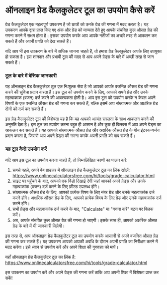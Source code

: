 ऑनलाइन ग्रेड कैलकुलेटर टूल का उपयोग कैसे करें
=============================================

ग्रेड कैलकुलेटर एक महत्वपूर्ण उपकरण है जो छात्रों को उनके ग्रेड की गणना में मदद करता है। यह उपकरण आपके द्वारा प्राप्त किए गए अंक और ग्रेड को मान्यता देते हुए आपके संचयित कुल औसत ग्रेड की गणना करने में सक्षम होता है। इसका उपयोग करके आप आपके नतीजों का अच्छी तरह से आकलन कर सकते हैं और अपनी प्रगति को देख सकते हैं।

यदि आप भी इस उपकरण के बारे में अधिक जानना चाहते हैं, तो हमारा ग्रेड कैलकुलेटर आपके लिए उपयुक्त हो सकता है। इस शानदार और प्रभावी टूल की मदद से आप अपने ग्रेड्स के बारे में अच्छी तरह से जान सकते हैं।

### टूल के बारे में बेसिक जानकारी

यह ऑनलाइन ग्रेड कैलकुलेटर टूल एक निःशुल्क सेवा है जो आपको आपके वजनित औसत ग्रेड की गणना करने की सुविधा प्रदान करता है। इस टूल को उपयोग करने के लिए, आपको अपने ग्रेड और उनके महत्वाकांक (वजन) दर्ज करने की आवश्यकता होती है। आप इस टूल को उपयोग करके न केवल अपने विषयों के एक वजनित औसत ग्रेड की गणना कर सकते हैं, बल्कि इसमें आप संख्यात्मक और अक्षरिक ग्रेड दोनों को दर्ज कर सकते हैं।

इस ग्रेड कैलकुलेटर टूल की विशेषता यह है कि यह आपको अत्यंत सरलता के साथ आकलन करने की अनुमति देता है। इस टूल का उपयोग करना बहुत ही आसान है और कुछ ही क्लिक्स में आप अपने ग्रेड्स का आकलन कर सकते हैं। यह आपको संख्यात्मक औसत ग्रेड और अक्षरिक औसत ग्रेड के बीच इंटरकन्वर्जन प्रदान करता है, जिससे आप अपने ग्रेड्स की गणना करके अपनी प्रगति को माप सकते हैं।

### यह टूल कैसे उपयोग करें

यदि आप इस टूल का उपयोग करना चाहते हैं, तो निम्नलिखित चरणों का पालन करें:

1. सबसे पहले, अपने वेब ब्राउज़र में ऑनलाइन ग्रेड कैलकुलेटर टूल का लिंक खोलें: <https://www.onlinecalculatorsfree.com/hi/tools/grade-calculator.html>
2. साइट पर पहुँचने के बाद, आपको एक विंडो दिखाई देगी जहां आपको अपने ग्रेड्स और उनके महत्वाकांक (वजन) दर्ज करने के लिए फ़ील्ड उपलब्ध होंगे।
3. संख्यात्मक औसत ग्रेड के लिए, आपको प्रत्येक विषय के लिए नंबर ग्रेड और उनके महत्वाकांक दर्ज करने होंगे। अक्षरिक औसत ग्रेड के लिए, आपको प्रत्येक विषय के लिए ग्रेड और उनके महत्वाकांक दर्ज करने होंगे।
4. सभी ग्रेड्स और महत्वाकांक दर्ज करने के बाद, "Calculate" या "गणना करें" बटन पर क्लिक करें।
5. अब, आपके संचयित कुल औसत ग्रेड की गणना हो जाएगी। इसके साथ ही, आपको अक्षरिक औसत ग्रेड के बारे में भी जानकारी मिलेगी।

इस तरह से, आप ऑनलाइन ग्रेड कैलकुलेटर टूल का उपयोग करके आसानी से अपने वजनित औसत ग्रेड की गणना कर सकते हैं। यह उपकरण आपको आपकी अवधि के दौरान अपनी प्रगति का निरीक्षण करने में मदद करेगा। इसे ध्यान से उपयोग करें और अपने शिक्षा की गुणवत्ता को मापें।

यहाँ ऑनलाइन ग्रेड कैलकुलेटर टूल का लिंक है: <https://www.onlinecalculatorsfree.com/hi/tools/grade-calculator.html>

इस उपकरण का उपयोग करें और अपने ग्रेड्स की गणना करें ताकि आप अपनी शिक्षा में विशेषता प्राप्त कर सकें!